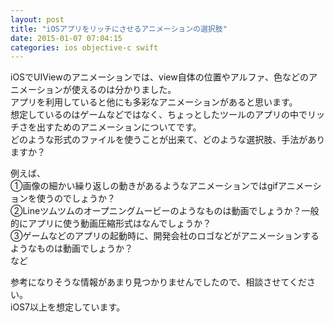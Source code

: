 ```yaml
---
layout: post
title: "iOSアプリをリッチにさせるアニメーションの選択肢"
date: 2015-01-07 07:04:15
categories: ios objective-c swift
---
```

<p>iOSでUIViewのアニメーションでは、view自体の位置やアルファ、色などのアニメーションが使えるのは分かりました。<br>
アプリを利用していると他にも多彩なアニメーションがあると思います。<br>
想定しているのはゲームなどではなく、ちょっとしたツールのアプリの中でリッチさを出すためのアニメーションについてです。<br>
どのような形式のファイルを使うことが出来て、どのような選択肢、手法がありますか？  </p>

<p>例えば、<br>
①画像の細かい繰り返しの動きがあるようなアニメーションではgifアニメーションを使うのでしょうか？<br>
②Lineツムツムのオープニングムービーのようなものは動画でしょうか？一般的にアプリに使う動画圧縮形式はなんでしょうか？<br>
③ゲームなどのアプリの起動時に、開発会社のロゴなどがアニメーションするようなものは動画でしょうか？<br>
など</p>

<p>参考になりそうな情報があまり見つかりませんでしたので、相談させてください。<br>
iOS7以上を想定しています。</p>
